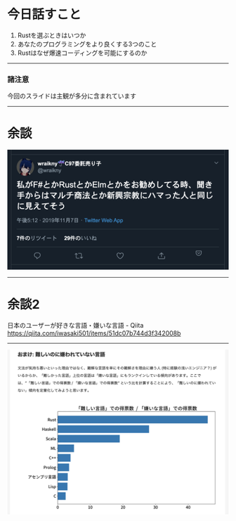 # 今日話すこと
1. Rustを選ぶときはいつか
2. あなたのプログラミングをより良くする3つのこと
3. Rustはなぜ爆速コーディングを可能にするのか

---

### 諸注意
今回のスライドは主観が多分に含まれています

---

# 余談

<img src="../img/multi.png" width="800px" />

---

# 余談2

日本のユーザーが好きな言語・嫌いな言語 - Qiita
https://qiita.com/iwasaki501/items/51dc07b744d3f342008b

---

<img src="../img/rust-rank.png" width="800px" />
